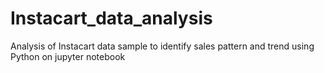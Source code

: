 # Instacart_data_analysis
Analysis of Instacart data sample to identify sales pattern and trend using Python on jupyter notebook

